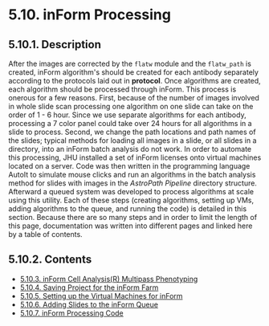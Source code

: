 # 5.10. inForm Processing
## 5.10.1. Description
After the images are corrected by the ```flatw``` module and the ```flatw_path``` is created, inForm algorithm's should be created for each antibody separately according to the protocols laid out in **protocol**. Once algorithms are created, each algorithm should be processed through inForm. This process is onerous for a few reasons. First, because of the number of images involved in whole slide scan processing one algorithm on one slide can take on the order of 1 - 6 hour. Since we use separate algorithms for each antibody, processing a 7 color panel could take over 24 hours for all algorithms in a slide to process. Second, we change the path locations and path names of the slides; typical methods for loading all images in a slide, or all slides in a directory, into an inForm batch analysis do not work. In order to automate this processing, JHU installed a set of inForm licenses onto virtual machines located on a server. Code was then written in the programming language AutoIt to simulate mouse clicks and run an algorithms in the batch analysis method for slides with images in the *AstroPath Pipeline* directory structure. Afterward a queued system was developed to process algorithms at scale using this utility. Each of these steps (creating algorithms, setting up VMs, adding algorithms to the queue, and running the code) is detailed in this section. Because there are so many steps and in order to limit the length of this page, documentation was written into different pages and linked here by a table of contents.

## 5.10.2. Contents
- [5.10.3. inForm Cell Analysis(R) Multipass Phenotyping](docs "Title")
- [5.10.4. Saving Project for the inForm Farm]()
- [5.10.5. Setting up the Virtual Machines for inForm]()
- [5.10.6. Adding Slides to the inForm Queue]()
- [5.10.7. inForm Processing Code]()

